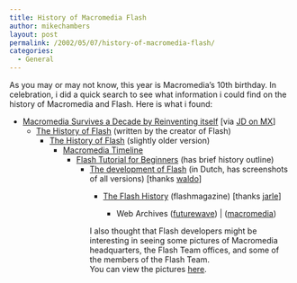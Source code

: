 ```yaml
---
title: History of Macromedia Flash
author: mikechambers
layout: post
permalink: /2002/05/07/history-of-macromedia-flash/
categories:
  - General
---
```



As you may or may not know, this year is Macromedia&#8217;s 10th birthday. In celebration, i did a quick search to see what information i could find on the history of Macromedia and Flash. Here is what i found:  
  
*   [Macromedia Survives a Decade by Reinventing itself][1]&nbsp;[via [JD on MX][2]]  
    *   [The History of Flash][3] (written by the creator of Flash)  
        *   [The History of Flash][4] (slightly older version)  
            *   [Macromedia Timeline][5]  
                *   [Flash Tutorial for Beginners][6] (has brief history outline)  
                    *   [The development of Flash][7] (in Dutch, has screenshots of all versions) [thanks&nbsp;[waldo][8]]  
                        *   [The Flash History][9] (flashmagazine) [thanks [jarle][10]]  
                            *   Web Archives ([futurewave][11]) | ([macromedia][12])</UL>
                              
                            I also thought that Flash developers might be interesting in seeing some pictures of Macromedia headquarters, the Flash Team offices, and some of the members of the Flash Team.  
                            You can view the pictures [here][13].</p>

 [1]: http://www.sfgate.com/cgi-bin/article.cgi?file=/chronicle/archive/2002/05/05/BU175576.DTL&type=business
 [2]: http://jdmx.blogspot.com/
 [3]: http://www.macromedia.com/macromedia/events/john_gay/
 [4]: http://untoldhistory.weblogs.com/stories/storyReader$4
 [5]: http://www.macromedia.com/macromedia/proom/corpinfo/docs/mm_timeline.pdf
 [6]: http://www.techiwarehouse.com/Flash_Tutorial.html#1
 [7]: http://www.flashfreaks.nl/ShowDetail.asp?NewsId=1165
 [8]: http://www.waldosmeets.com/
 [9]: http://www.flashmagazine.com/?art014.swf
 [10]: http://weblog.bergersen.net/
 [11]: http://web.archive.org/web/*/http://www.futurewave.com
 [12]: http://web.archive.org/web/*/http://www.macromedia.com
 [13]: /mesh/picts/MacromediaFlashOfficeTour/index.html